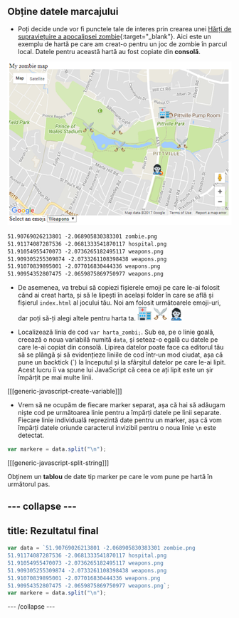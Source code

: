 ## Obține datele marcajului

+ Poți decide unde vor fi punctele tale de interes prin crearea unei [Hărți de supraviețuire a apocalipsei zombie](https://projects.raspberrypi.org/en/projects/zombie-apocalypse-map){:target="_blank"}. Aici este un exemplu de hartă pe care am creat-o pentru un joc de zombie în parcul local. Datele pentru această hartă au fost copiate din **consolă**.

![Harta cu date](images/map-precreated.png)

```html
51.90769026213801 -2.068905830383301 zombie.png
51.91174087287536 -2.0681333541870117 hospital.png
51.91054955470073 -2.0736265182495117 weapons.png
51.909305255309874 -2.0733261108398438 weapons.png
51.91070839895001 -2.077016830444336 weapons.png
51.90954352807475 -2.0659875869750977 weapons.png
```

+ De asemenea, va trebui să copiezi fișierele emoji pe care le-ai folosit când ai creat harta, și să le lipești în același folder în care se află și fișierul `index.html` al jocului tău. Noi am folosit următoarele emoji-uri, dar poți să-ți alegi altele pentru harta ta. ![Spital](images/hospital.png) ![Arme](images/weapons.png) ![Zombi](images/zombie.png)

+ Localizează linia de cod `var harta_zombi;`. Sub ea, pe o linie goală, creează o noua variabilă numită `data`, și seteaz-o egală cu datele pe care le-ai copiat din consolă. Lipirea datelor poate face ca editorul tău să se plângă și să evidențieze liniile de cod într-un mod ciudat, așa că pune un backtick (\`) la începutul și la sfârșitul datelor pe care le-ai lipit. Acest lucru îi va spune lui JavaScript că ceea ce ați lipit este un șir împărțit pe mai multe linii.

[[[generic-javascript-create-variable]]]

+ Vrem să ne ocupăm de fiecare marker separat, așa că hai să adăugam niște cod pe următoarea linie pentru a împărți datele pe linii separate. Fiecare linie individuală reprezintă date pentru un marker, așa că vom împărți datele oriunde caracterul invizibil pentru o noua linie `\n` este detectat.

```JavaScript
var markere = data.split("\n");
```

[[[generic-javascript-split-string]]]

Obținem un **tablou** de date tip marker pe care le vom pune pe hartă în următorul pas.

## \--- collapse \---

## title: Rezultatul final

```JavaScript
var data = `51.90769026213801 -2.068905830383301 zombie.png
51.91174087287536 -2.0681333541870117 hospital.png
51.91054955470073 -2.0736265182495117 weapons.png
51.909305255309874 -2.0733261108398438 weapons.png
51.91070839895001 -2.077016830444336 weapons.png
51.90954352807475 -2.0659875869750977 weapons.png`;
var markere = data.split("\n");
```

\--- /collapse \---